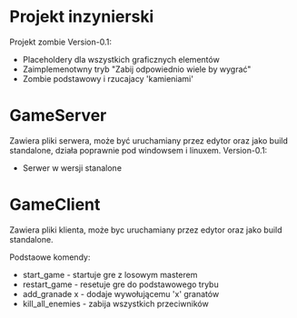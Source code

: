 # Projekt inzynierski
Projekt zombie 
Version-0.1:
* Placeholdery dla wszystkich graficznych elementów
* Zaimplemenotwny tryb "Zabij odpowiednio wiele by wygrać"
* Zombie podstawowy i rzucajacy 'kamieniami'


# GameServer
Zawiera pliki serwera, może być uruchamiany przez edytor oraz jako build standalone, działa poprawnie pod windowsem i linuxem.
Version-0.1:
* Serwer w wersji stanalone

# GameClient
Zawiera pliki klienta, może byc uruchamiany przez edytor oraz jako build standalone.

Podstaowe komendy:
  * start_game - startuje gre z losowym masterem
  * restart_game - resetuje gre do podstawowego trybu
  * add_granade x  -  dodaje wywołującemu 'x' granatów
  * kill_all_enemies - zabija wszystkich przeciwników
